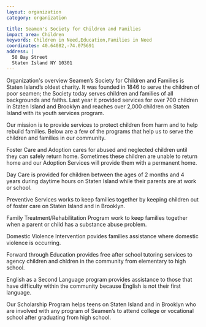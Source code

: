 ```yaml
---
layout: organization
category: organization

title: Seamen's Society for Children and Families
impact_area: Children
keywords: Children in Need,Education,Families in Need
coordinates: 40.64082,-74.075691
address: |
  50 Bay Street
  Staten Island NY 10301
---
```

Organization's overview
Seamen’s Society for Children and Families is Staten Island’s oldest charity.  It was founded in 1846 to serve the children of poor seamen; the Society today serves children and families of all backgrounds and faiths. Last year it provided services for over 700 children in Staten Island and Brooklyn and reaches over 2,000 children on Staten Island with its youth services program.

 
Our mission is to provide services to protect children from harm and to help rebuild families.  Below are a few of the programs that help us to serve the children and families in our community.  
 
Foster Care and Adoption cares for abused and neglected children until they can safely return home.  Sometimes these children are unable to return home and our Adoption Services will provide them with a permanent home. 
 
Day Care is provided for children between the ages of 2 months and 4 years during daytime hours on Staten Island while their parents are at work or school. 
 
Preventive Services works to keep families together by keeping children out of foster care on Staten Island and in Brooklyn. 
 
Family Treatment/Rehabilitation Program work to keep families together when a parent or child has a substance abuse problem. 
 
Domestic Violence Intervention povides families assistance where domestic violence is occurring. 
 
Forward through Education provides free after school tutoring services to agency children and chldren in the community from elementary to high school. 
 
English as a Second Language program provides assistance to those that have difficulty within the community because English is not their first language. 
 
Our Scholarship Program helps teens on Staten Island and in Brooklyn who are involved with any program of Seamen’s to attend college or vocational school after graduating from high school. 